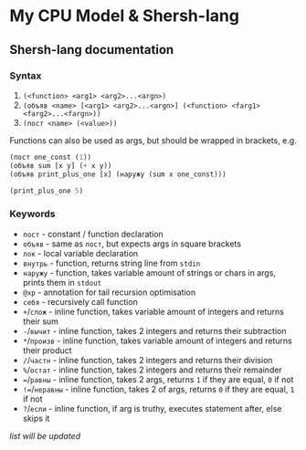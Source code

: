 # My CPU Model & Shersh-lang

## Shersh-lang documentation

### Syntax

1. `(<function> <arg1> <arg2>...<argn>)`
2. `(объяв <name> [<arg1> <arg2>...<argn>] (<function> <farg1> <farg2>...<fargn>))`
3. `(пост <name> (<value>))`

Functions can also be used as args, but should be wrapped in brackets, e.g.

```lisp
(пост one_const (1))
(объяв sum [x y] (+ x y))
(объяв print_plus_one [x] (наружу (sum x one_const)))

(print_plus_one 5)
```

### Keywords

* `пост` - constant / function declaration
* `объяв` - same as `пост`, but expects args in square brackets
* `лок` - local variable declaration
* `внутрь` - function, returns string line from `stdin`
* `наружу` - function, takes variable amount of strings or chars in args, prints them in `stdout`
* `@хр` - annotation for tail recursion optimisation
* `себя` - recursively call function
* `+`/`слож` - inline function, takes variable amount of integers and returns their sum
* `-`/`вычит` - inline function, takes 2 integers and returns their subtraction
* `*`/`произв` - inline function, takes variable amount of integers and returns their product
* `/`/`частн` - inline function, takes 2 integers and returns their division
* `%`/`остат` - inline function, takes 2 integers and returns their remainder
* `=`/`равны` - inline function, takes 2 args, returns `1` if they are equal, `0` if not
* `!=`/`неравны` - inline function, takes 2 of args, returns `0` if they are equal, `1` if not
* `?`/`если` - inline function, if arg is truthy, executes statement after, else skips it

_list will be updated_
